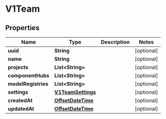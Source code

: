 

# V1Team

## Properties

Name | Type | Description | Notes
------------ | ------------- | ------------- | -------------
**uuid** | **String** |  |  [optional]
**name** | **String** |  |  [optional]
**projects** | **List&lt;String&gt;** |  |  [optional]
**componentHubs** | **List&lt;String&gt;** |  |  [optional]
**modelRegistries** | **List&lt;String&gt;** |  |  [optional]
**settings** | [**V1TeamSettings**](V1TeamSettings.md) |  |  [optional]
**createdAt** | [**OffsetDateTime**](OffsetDateTime.md) |  |  [optional]
**updatedAt** | [**OffsetDateTime**](OffsetDateTime.md) |  |  [optional]




